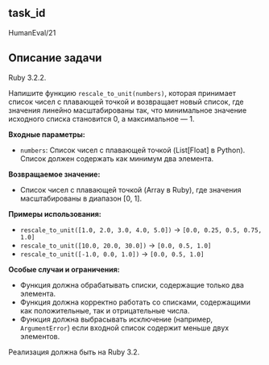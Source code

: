 ## task_id
HumanEval/21

## Описание задачи
Ruby 3.2.2.

Напишите функцию `rescale_to_unit(numbers)`, которая принимает список чисел с плавающей точкой и возвращает новый список, где значения линейно масштабированы так, что минимальное значение исходного списка становится 0, а максимальное — 1.

**Входные параметры:**

* `numbers`: Список чисел с плавающей точкой (List[Float] в Python).  Список должен содержать как минимум два элемента.

**Возвращаемое значение:**

* Список чисел с плавающей точкой (Array<Float> в Ruby), где значения масштабированы в диапазон [0, 1].

**Примеры использования:**

* `rescale_to_unit([1.0, 2.0, 3.0, 4.0, 5.0])`  -> `[0.0, 0.25, 0.5, 0.75, 1.0]`
* `rescale_to_unit([10.0, 20.0, 30.0])` -> `[0.0, 0.5, 1.0]`
* `rescale_to_unit([-1.0, 0.0, 1.0])` -> `[0.0, 0.5, 1.0]`


**Особые случаи и ограничения:**

* Функция должна обрабатывать списки, содержащие только два элемента.
* Функция должна корректно работать со списками, содержащими как положительные, так и отрицательные числа.
* Функция должна выбрасывать исключение (например, `ArgumentError`) если входной список содержит меньше двух элементов.


Реализация должна быть на Ruby 3.2.

